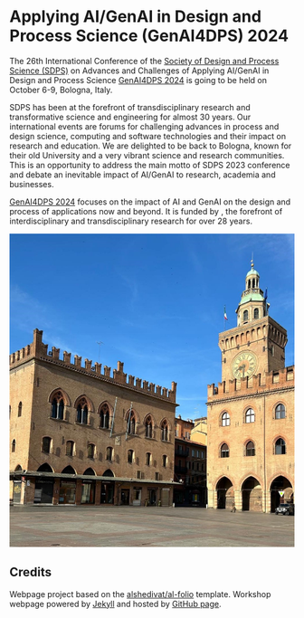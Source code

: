 # Applying AI/GenAI in Design and Process Science (GenAI4DPS) 2024 

The 26th International Conference of the [Society of Design and Process Science (SDPS)](https://www.sdpsnet.org/sdps/) on Advances and Challenges of Applying AI/GenAI in Design and Process Science [GenAI4DPS 2024](https://genai4dps.github.io/advances-challenges) is going to be held on October 6-9, Bologna, Italy. 

SDPS has been at the forefront of transdisciplinary research and transformative science and engineering for almost 30 years.  Our international events are forums for challenging  advances in process and design science, computing and software technologies and their impact on research and education.  We are delighted to be back to Bologna, known for their old University and a very vibrant science and research communities.  This is an opportunity to address the main motto of SDPS 2023 conference and debate an inevitable impact of AI/GenAI to research, academia and businesses.

[GenAI4DPS 2024](https://genai4dps.github.io/advances-challenges) focuses on the impact of AI and GenAI on the design and process of applications now and beyond. It is funded by , the forefront of interdisciplinary and transdisciplinary research for over 28 years. 

![Maggiore Square in Bologna, Italy](./images/NewVersion.jpg)

## Credits

Webpage project based on the [alshedivat/al-folio](https://github.com/alshedivat/al-folio) template.
Workshop webpage powered by [Jekyll](https://jekyllrb.com/) and hosted by [GitHub page](https://pages.github.com).


